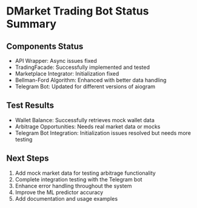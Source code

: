 # DMarket Trading Bot Status Summary

## Components Status
- API Wrapper: Async issues fixed
- TradingFacade: Successfully implemented and tested
- Marketplace Integrator: Initialization fixed
- Bellman-Ford Algorithm: Enhanced with better data handling
- Telegram Bot: Updated for different versions of aiogram

## Test Results
- Wallet Balance: Successfully retrieves mock wallet data
- Arbitrage Opportunities: Needs real market data or mocks
- Telegram Bot Integration: Initialization issues resolved but needs more testing

## Next Steps
1. Add mock market data for testing arbitrage functionality
2. Complete integration testing with the Telegram bot
3. Enhance error handling throughout the system
4. Improve the ML predictor accuracy
5. Add documentation and usage examples